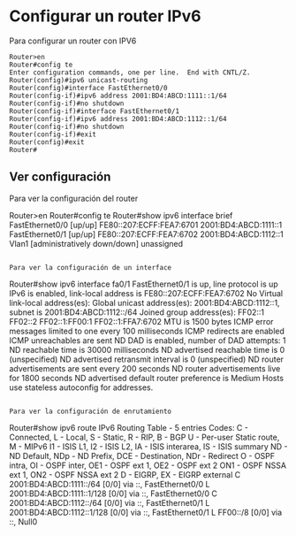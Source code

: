 # Configurar un router IPv6

Para configurar un router con IPV6

```
Router>en
Router#config te
Enter configuration commands, one per line.  End with CNTL/Z.
Router(config)#ipv6 unicast-routing
Router(config)#interface FastEthernet0/0
Router(config-if)#ipv6 address 2001:BD4:ABCD:1111::1/64
Router(config-if)#no shutdown
Router(config-if)#interface FastEthernet0/1
Router(config-if)#ipv6 address 2001:BD4:ABCD:1112::1/64
Router(config-if)#no shutdown
Router(config-if)#exit
Router(config)#exit
Router#
```

## Ver configuración

Para ver la configuración del router

    
Router>en
Router#config te
Router#show ipv6 interface brief
FastEthernet0/0            [up/up]
    FE80::207:ECFF:FEA7:6701
    2001:BD4:ABCD:1111::1
FastEthernet0/1            [up/up]
    FE80::207:ECFF:FEA7:6702
    2001:BD4:ABCD:1112::1
Vlan1                      [administratively down/down]
    unassigned
```

Para ver la configuración de un interface

```
Router#show ipv6 interface fa0/1
FastEthernet0/1 is up, line protocol is up
  IPv6 is enabled, link-local address is FE80::207:ECFF:FEA7:6702
  No Virtual link-local address(es):
  Global unicast address(es):
    2001:BD4:ABCD:1112::1, subnet is 2001:BD4:ABCD:1112::/64
  Joined group address(es):
    FF02::1
    FF02::2
    FF02::1:FF00:1
    FF02::1:FFA7:6702
  MTU is 1500 bytes
  ICMP error messages limited to one every 100 milliseconds
  ICMP redirects are enabled
  ICMP unreachables are sent
  ND DAD is enabled, number of DAD attempts: 1
  ND reachable time is 30000 milliseconds
  ND advertised reachable time is 0 (unspecified)
  ND advertised retransmit interval is 0 (unspecified)
  ND router advertisements are sent every 200 seconds
  ND router advertisements live for 1800 seconds
  ND advertised default router preference is Medium
  Hosts use stateless autoconfig for addresses.
```

Para ver la configuración de enrutamiento

```
Router#show ipv6 route
IPv6 Routing Table - 5 entries
Codes: C - Connected, L - Local, S - Static, R - RIP, B - BGP
       U - Per-user Static route, M - MIPv6
       I1 - ISIS L1, I2 - ISIS L2, IA - ISIS interarea, IS - ISIS summary
       ND - ND Default, NDp - ND Prefix, DCE - Destination, NDr - Redirect
       O - OSPF intra, OI - OSPF inter, OE1 - OSPF ext 1, OE2 - OSPF ext 2
       ON1 - OSPF NSSA ext 1, ON2 - OSPF NSSA ext 2
       D - EIGRP, EX - EIGRP external
C   2001:BD4:ABCD:1111::/64 [0/0]
     via ::, FastEthernet0/0
L   2001:BD4:ABCD:1111::1/128 [0/0]
     via ::, FastEthernet0/0
C   2001:BD4:ABCD:1112::/64 [0/0]
     via ::, FastEthernet0/1
L   2001:BD4:ABCD:1112::1/128 [0/0]
     via ::, FastEthernet0/1
L   FF00::/8 [0/0]
     via ::, Null0
```